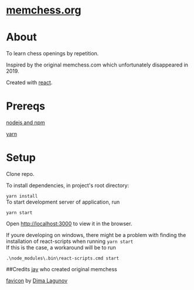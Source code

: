 
# [memchess.org](memchess.org)

# About
To learn chess openings by repetition.

Inspired by the original memchess.com which unfortunately disappeared in 2019.

Created with [react](https://github.com/facebook/create-react-app).

# Prereqs
[nodejs and npm](https://nodejs.org/en/)

[yarn](https://classic.yarnpkg.com/en/docs/install/)

# Setup

Clone repo.

To install dependencies, in project's root directory:

```yarn install```   
To start development server of application, run

```yarn start```

Open [http://localhost:3000](http://localhost:3000) to view it in the browser.

If youre developing on windows, there might be a problem with finding the installation of react-scripts when running ```yarn start```  
If this is the  case, a workaround will be to run

``.\node_modules\.bin\react-scripts.cmd start``




##Credits
[jay](https://www.reddit.com/user/Jay-_/) who created original memchess

[favicon](https://thenounproject.com/term/chess-knight/108491/) by [Dima Lagunov](https://thenounproject.com/lagunov.dmitriy)